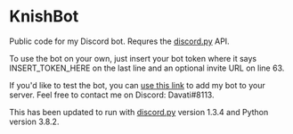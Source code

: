 # KnishBot
Public code for my Discord bot. Requres the [discord.py](https://github.com/Rapptz/discord.py) API.

To use the bot on your own, just insert your bot token where it says INSERT_TOKEN_HERE on the last line and an optional invite URL on line 63.

If you'd like to test the bot, you can [use this link](https://discordapp.com/oauth2/authorize?client_id=413728059645100039&permissions=36957248&scope=bot) to add my bot to your server.
Feel free to contact me on Discord: Davati#8113.

This has been updated to run with [discord.py](https://github.com/Rapptz/discord.py) version 1.3.4 and Python version 3.8.2.

